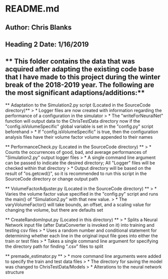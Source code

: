 # README.md
## Author: Chris Blanks
## Heading 2  Date: 1/16/2019

** This folder contains the data that was acquired after adapting the existing code base that I have made to this project during the winter break of the 2018-2019 year. The following are the most significant adaptions/additions:**
---

** Adaptation to the Simulation2.py script (Located in the SourceCode directory)**
	> * Logger files are now created with information regarding the performance of a configuration in the simulator
	> * The "writeForNeuralNet" function will output data to the ChrisTestData directory now if the "config.isVolumeSpecific" global variable is set in the "config.py" script beforehand
	> * If "config.isVolumeSpecific" is true, then the configuration analysis files have their volume factor volume appended to their names


** PerformanceCheck.py (Located in the SourceCode directory) **
	> * Counts the occurrences of good, bad, and average performances of "Simulation2.py" output logger files
	> * A single command line argument can be passed to indicate the desired directory; All "Logger" files will be checked within that directory 
	> * Output directory will be based on the result of "os.getcwd()", so it is recommended to run this script in the SourceCode directory or change output path

** VolumeFactorAdjuster.py (Located in the SourceCode directory) **
	> * Varies the volume factor value specified in the "config.py" script and runs the main() of "Simulation2.py" with that new value.
	> * The varyVolumeFactor() will take bounds, an offset, and a scaling value for changing the volume, but there are defaults set

** CreateRandomInput.py (Located in this directory) **
	> * Splits a Neural Network input file (after DataConverter is invoked on it) into training and testing csv files
	> * Uses a random number and conditional statement for determining whether each line in the original input file goes into either the train or test files
	> * Takes a single command line argument for specifying the directory path for finding ".csv" files to split

** premade_estimator.py **
	> * more command line arguments were added to specify the train and test data files
	> * The directory for saving the model was changed to ChrisTestData/Models
	> * Alterations to the neural network structure
